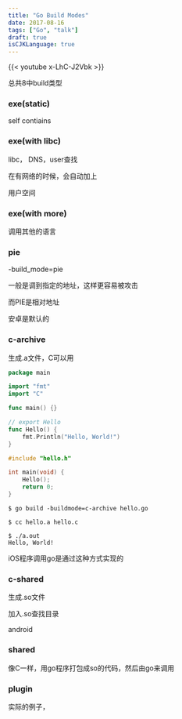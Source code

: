 ```yaml
---
title: "Go Build Modes"
date: 2017-08-16
tags: ["Go", "talk"]
draft: true
isCJKLanguage: true
---
```


{{< youtube x-LhC-J2Vbk >}}

总共8中build类型

### exe(static)

self contiains

### exe(with libc)

libc， DNS，user查找

在有网络的时候，会自动加上

用户空间

### exe(with more)

调用其他的语言

### pie

-build_mode=pie

一般是调到指定的地址，这样更容易被攻击

而PIE是相对地址

安卓是默认的



### c-archive

生成.a文件，C可以用

```go
package main

import "fmt"
import "C"

func main() {}

// export Hello
func Hello() {
    fmt.Println("Hello, World!")
}
```

```c
#include "hello.h"

int main(void) {
    Hello();
    return 0;
}
```

```shell
$ go build -buildmode=c-archive hello.go

$ cc hello.a hello.c

$ ./a.out
Hello, World!
```

iOS程序调用go是通过这种方式实现的

### c-shared

生成.so文件

加入.so查找目录

android  

### shared

像C一样，用go程序打包成so的代码，然后由go来调用

### plugin

实际的例子，